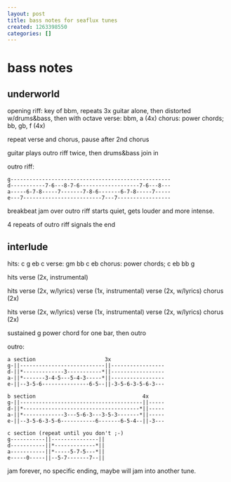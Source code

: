 ```yaml
---
layout: post
title: bass notes for seaflux tunes
created: 1263398550
categories: []
---
```


bass notes
==========

underworld
----------
opening riff: key of bbm, repeats 3x
              guitar alone, then distorted w/drums&bass, then with octave
verse: bbm, a (4x)
chorus: power chords; bb, gb, f (4x)

repeat verse and chorus, pause after 2nd chorus

guitar plays outro riff twice, then drums&bass join in

outro riff:

	g---------------------------------------------------
	d-----------7-6---8-7-6-------------------7-6---8---
	a-----6-7-8-----7-------7-8-6-------6-7-8-----7-----
	e---7-------------------------7---7-----------------

breakbeat jam over outro riff starts quiet, gets louder and more intense.

4 repeats of outro riff signals the end



interlude
---------

hits: c g eb c
verse: gm bb c eb
chorus: power chords; c eb bb g

hits
verse (2x, instrumental)

hits
verse (2x, w/lyrics)
verse (1x, instrumental)
verse (2x, w/lyrics)
chorus (2x)

hits
verse (2x, w/lyrics)
verse (1x, instrumental)
verse (2x, w/lyrics)
chorus (2x)

sustained g power chord for one bar, then outro

outro:

	a section                      3x
	g-||---------------------------||-----------------
	d-||*-------------3-----------*||-----------------
	a-||*-------3-4-5---5-4-3-----*||-----------------
	e-||--3-5-6---------------6-5--||-3-5-6-3-5-6-3---

	b section                                  4x
	g-||---------------------------------------||-----
	d-||*-------------------------------------*||-----
	a-||*-------------3---5-6-3---3-5-3-------*||-----
	e-||--3-5-6-3-5-6-----------6-------6-5-4--||-3---

	c section (repeat until you don't ;-)
	g-----------||---------------||
	d-----------||*-------------*||
	a-----------||*-----5-7-5---*||
	e-----0-----||--5-7-------7--||

jam forever, no specific ending, maybe will jam into another tune.

